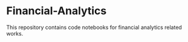 # Financial-Analytics
This repository contains code notebooks for financial analytics related works.
